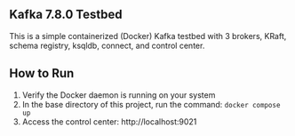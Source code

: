 ## Kafka 7.8.0 Testbed
This is a simple containerized (Docker) Kafka testbed with 3 brokers, KRaft, schema registry, ksqldb, connect, and control center.

## How to Run

1. Verify the Docker daemon is running on your system
2. In the base directory of this project, run the command: `docker compose up`
3. Access the control center: http://localhost:9021